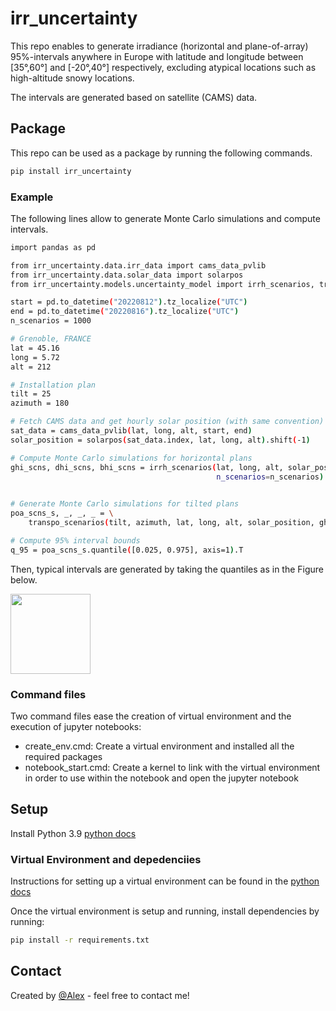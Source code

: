 # irr_uncertainty

This repo enables to generate irradiance (horizontal and plane-of-array) 95%-intervals anywhere in Europe with latitude and longitude between [35°,60°] and [-20°,40°] respectively, excluding atypical locations such as high-altitude snowy locations.

The intervals are generated based on satellite (CAMS) data.

## Package

This repo can be used as a package by running the following commands.

```bash
pip install irr_uncertainty
```

### Example

The following lines allow to generate  Monte Carlo simulations and compute intervals.

```bash
import pandas as pd

from irr_uncertainty.data.irr_data import cams_data_pvlib
from irr_uncertainty.data.solar_data import solarpos
from irr_uncertainty.models.uncertainty_model import irrh_scenarios, transpo_scenarios

start = pd.to_datetime("20220812").tz_localize("UTC")
end = pd.to_datetime("20220816").tz_localize("UTC")
n_scenarios = 1000

# Grenoble, FRANCE
lat = 45.16
long = 5.72
alt = 212

# Installation plan
tilt = 25
azimuth = 180

# Fetch CAMS data and get hourly solar position (with same convention)
sat_data = cams_data_pvlib(lat, long, alt, start, end)
solar_position = solarpos(sat_data.index, lat, long, alt).shift(-1)  

# Compute Monte Carlo simulations for horizontal plans
ghi_scns, dhi_scns, bhi_scns = irrh_scenarios(lat, long, alt, solar_position, sat_data["ghi"],
                                              n_scenarios=n_scenarios)
											  

# Generate Monte Carlo simulations for tilted plans
poa_scns_s, _, _, _ = \
    transpo_scenarios(tilt, azimuth, lat, long, alt, solar_position, ghi_scns, dhi_scns, n_scenarios=n_scenarios)

# Compute 95% interval bounds
q_95 = poa_scns_s.quantile([0.025, 0.975], axis=1).T

```

Then, typical intervals are generated by taking the quantiles as in the Figure below.

<img src="dhttps://github.com/AlexandreHugoMathieu/irr_uncertainty/tree/main/data/irr_data/images/illustration_h_all_quantiles.png" width="128"/>

### Command files

Two command files ease the creation of virtual environment and the execution of jupyter notebooks:

- create_env.cmd: Create a virtual environment and installed all the required packages
- notebook_start.cmd: Create a kernel to link with the virtual environment in order to use within the notebook and open the jupyter notebook



## Setup

Install Python 3.9 [python docs](https://docs.python.org/3/using/unix.html#getting-and-installing-the-latest-version-of-python)

### Virtual Environment and depedenciies

Instructions for setting up a virtual environment can be found in the [python docs](https://packaging.python.org/guides/installing-using-pip-and-virtual-environments/)

Once the virtual environment is setup and running, install dependencies by running:

```bash
pip install -r requirements.txt
```


## Contact
Created by [@Alex](https://alexandrehugomathieu.github.io/alexandremathieu.github.io//) - feel free to contact me!
